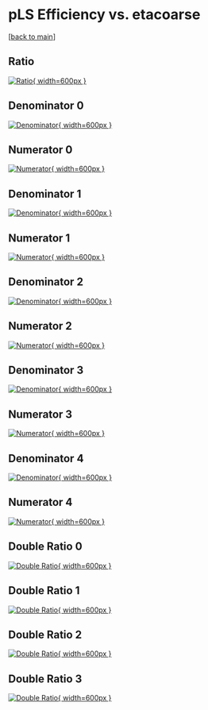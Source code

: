 # pLS Efficiency vs. etacoarse

[[back to main](./)]



## Ratio

[![Ratio](../mtv/var/pLS_xtr_321_0_eff_etacoarse.png){ width=600px }](../mtv/var/pLS_xtr_321_0_eff_etacoarse.pdf)

## Denominator 0

[![Denominator](../mtv/den/pLS_xtr_321_0_eff_etacoarse_den0.png){ width=600px }](../mtv/den/pLS_xtr_321_0_eff_etacoarse_den0.pdf)

## Numerator 0

[![Numerator](../mtv/num/pLS_xtr_321_0_eff_etacoarse_num0.png){ width=600px }](../mtv/num/pLS_xtr_321_0_eff_etacoarse_num0.pdf)

## Denominator 1

[![Denominator](../mtv/den/pLS_xtr_321_0_eff_etacoarse_den1.png){ width=600px }](../mtv/den/pLS_xtr_321_0_eff_etacoarse_den1.pdf)

## Numerator 1

[![Numerator](../mtv/num/pLS_xtr_321_0_eff_etacoarse_num1.png){ width=600px }](../mtv/num/pLS_xtr_321_0_eff_etacoarse_num1.pdf)

## Denominator 2

[![Denominator](../mtv/den/pLS_xtr_321_0_eff_etacoarse_den2.png){ width=600px }](../mtv/den/pLS_xtr_321_0_eff_etacoarse_den2.pdf)

## Numerator 2

[![Numerator](../mtv/num/pLS_xtr_321_0_eff_etacoarse_num2.png){ width=600px }](../mtv/num/pLS_xtr_321_0_eff_etacoarse_num2.pdf)

## Denominator 3

[![Denominator](../mtv/den/pLS_xtr_321_0_eff_etacoarse_den3.png){ width=600px }](../mtv/den/pLS_xtr_321_0_eff_etacoarse_den3.pdf)

## Numerator 3

[![Numerator](../mtv/num/pLS_xtr_321_0_eff_etacoarse_num3.png){ width=600px }](../mtv/num/pLS_xtr_321_0_eff_etacoarse_num3.pdf)

## Denominator 4

[![Denominator](../mtv/den/pLS_xtr_321_0_eff_etacoarse_den4.png){ width=600px }](../mtv/den/pLS_xtr_321_0_eff_etacoarse_den4.pdf)

## Numerator 4

[![Numerator](../mtv/num/pLS_xtr_321_0_eff_etacoarse_num4.png){ width=600px }](../mtv/num/pLS_xtr_321_0_eff_etacoarse_num4.pdf)

## Double Ratio 0

[![Double Ratio](../mtv/ratio/pLS_xtr_321_0_eff_etacoarse_ratio0.png){ width=600px }](../mtv/ratio/pLS_xtr_321_0_eff_etacoarse_ratio0.pdf)

## Double Ratio 1

[![Double Ratio](../mtv/ratio/pLS_xtr_321_0_eff_etacoarse_ratio1.png){ width=600px }](../mtv/ratio/pLS_xtr_321_0_eff_etacoarse_ratio1.pdf)

## Double Ratio 2

[![Double Ratio](../mtv/ratio/pLS_xtr_321_0_eff_etacoarse_ratio2.png){ width=600px }](../mtv/ratio/pLS_xtr_321_0_eff_etacoarse_ratio2.pdf)

## Double Ratio 3

[![Double Ratio](../mtv/ratio/pLS_xtr_321_0_eff_etacoarse_ratio3.png){ width=600px }](../mtv/ratio/pLS_xtr_321_0_eff_etacoarse_ratio3.pdf)

